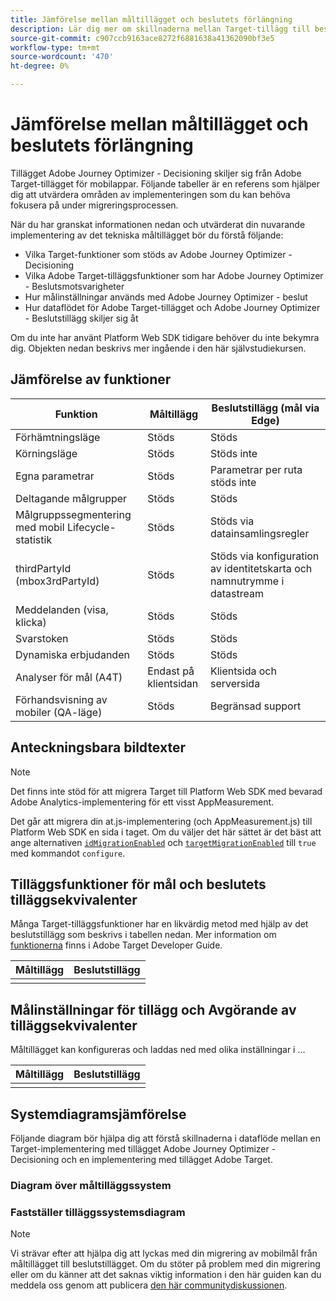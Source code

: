 ```yaml
---
title: Jämförelse mellan måltillägget och beslutets förlängning
description: Lär dig mer om skillnaderna mellan Target-tillägg till beslutstillägget, inklusive funktioner, funktioner, inställningar och dataflöde.
source-git-commit: c907ccb9163ace8272f6881638a41362090bf3e5
workflow-type: tm+mt
source-wordcount: '470'
ht-degree: 0%

---
```


# Jämförelse mellan måltillägget och beslutets förlängning

Tillägget Adobe Journey Optimizer - Decisioning skiljer sig från Adobe Target-tillägget för mobilappar. Följande tabeller är en referens som hjälper dig att utvärdera områden av implementeringen som du kan behöva fokusera på under migreringsprocessen.

När du har granskat informationen nedan och utvärderat din nuvarande implementering av det tekniska måltillägget bör du förstå följande:

- Vilka Target-funktioner som stöds av Adobe Journey Optimizer - Decisioning
- Vilka Adobe Target-tilläggsfunktioner som har Adobe Journey Optimizer - Beslutsmotsvarigheter
- Hur målinställningar används med Adobe Journey Optimizer - beslut
- Hur dataflödet för Adobe Target-tillägget och Adobe Journey Optimizer - Beslutstillägg skiljer sig åt

Om du inte har använt Platform Web SDK tidigare behöver du inte bekymra dig. Objekten nedan beskrivs mer ingående i den här självstudiekursen.

## Jämförelse av funktioner

| Funktion | Måltillägg | Beslutstillägg (mål via Edge) |
|---|---|---|
| Förhämtningsläge | Stöds | Stöds |
| Körningsläge | Stöds | Stöds inte |
| Egna parametrar | Stöds | Parametrar per ruta stöds inte |
| Deltagande målgrupper | Stöds | Stöds |
| Målgruppssegmentering med mobil Lifecycle-statistik | Stöds | Stöds via datainsamlingsregler |
| thirdPartyId (mbox3rdPartyId) | Stöds | Stöds via konfiguration av identitetskarta och namnutrymme i datastream |
| Meddelanden (visa, klicka) | Stöds | Stöds |
| Svarstoken | Stöds | Stöds |
| Dynamiska erbjudanden | Stöds | Stöds |
| Analyser för mål (A4T) | Endast på klientsidan | Klientsida och serversida |
| Förhandsvisning av mobiler (QA-läge) | Stöds | Begränsad support |



## Anteckningsbara bildtexter

>[!NOTE]
>
>Det finns inte stöd för att migrera Target till Platform Web SDK med bevarad Adobe Analytics-implementering för ett visst AppMeasurement.
>
> Det går att migrera din at.js-implementering (och AppMeasurement.js) till Platform Web SDK en sida i taget. Om du väljer det här sättet är det bäst att ange alternativen [`idMigrationEnabled`](https://experienceleague.adobe.com/docs/experience-platform/edge/fundamentals/configuring-the-sdk.html#id-migration-enabled) och [`targetMigrationEnabled`](https://experienceleague.adobe.com/docs/experience-platform/edge/fundamentals/configuring-the-sdk.html#targetMigrationEnabled) till `true` med kommandot `configure`.

## Tilläggsfunktioner för mål och beslutets tilläggsekvivalenter

Många Target-tilläggsfunktioner har en likvärdig metod med hjälp av det beslutstillägg som beskrivs i tabellen nedan. Mer information om [funktionerna](https://developer.adobe.com/target/implement/client-side/atjs/atjs-functions/atjs-functions/) finns i Adobe Target Developer Guide.

| Måltillägg | Beslutstillägg |
| --- | --- | 
| |  |

## Målinställningar för tillägg och Avgörande av tilläggsekvivalenter

Måltillägget kan konfigureras och laddas ned med olika inställningar i ...

| Måltillägg | Beslutstillägg |
| --- | --- | 
| |  |


## Systemdiagramsjämförelse

Följande diagram bör hjälpa dig att förstå skillnaderna i dataflöde mellan en Target-implementering med tillägget Adobe Journey Optimizer - Decisioning och en implementering med tillägget Adobe Target.

### Diagram över måltilläggssystem



### Fastställer tilläggssystemsdiagram




>[!NOTE]
>
>Vi strävar efter att hjälpa dig att lyckas med din migrering av mobilmål från måltillägget till beslutstillägget. Om du stöter på problem med din migrering eller om du känner att det saknas viktig information i den här guiden kan du meddela oss genom att publicera [den här communitydiskussionen](https://experienceleaguecommunities.adobe.com/t5/adobe-experience-platform-data/tutorial-discussion-migrate-target-from-at-js-to-web-sdk/m-p/575587#M463).
